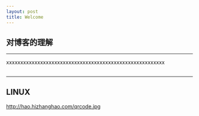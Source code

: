 ```yaml
---
layout: post
title: Welcome
---
```


## 对博客的理解
----

xxxxxxxxxxxxxxxxxxxxxxxxxxxxxxxxxxxxxxxxxxxxxxxxxxxxxxxx


## 
---
## LINUX



http://hao.hizhanghao.com/qrcode.jpg
